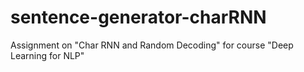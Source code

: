 # sentence-generator-charRNN
Assignment on "Char RNN and Random Decoding" for course "Deep Learning for NLP"
